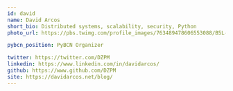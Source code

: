 ```yaml
---
id: david
name: David Arcos
short_bio: Distributed systems, scalability, security, Python
photo_url: https://pbs.twimg.com/profile_images/763489478606553088/B5L-L3Nc_400x400.jpg

pybcn_position: PyBCN Organizer

twitter: https://twitter.com/DZPM
linkedin: https://www.linkedin.com/in/davidarcos/
github: https://www.github.com/DZPM
site: https://davidarcos.net/blog/
---
```

